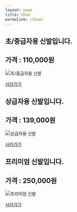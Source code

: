 ```yaml
---
layout: page
title: Shoe
permalink: /Shoe/
---
```


초/중급자용 신발입니다.
--------------------

## 가격 : 110,000원

![초/중급자용 신발](http://www.badmintonmarket.co.kr/data/shopimages/product/049001040000000012.jpg)

[사러가기](http://www.badmintonmarket.co.kr/front/productdetail.php?productcode=049001040000000012&code=049003002000&sort=)


상급자용 신발입니다.
--------------------

## 가격 : 139,000원

![상급자용 신발](http://www.badmintonmarket.co.kr/data/shopimages/product/049001012000000024.jpg)

[사러가기](http://www.badmintonmarket.co.kr/front/productdetail.php?productcode=049001012000000024&code=049003003000&sort=)


프리미엄 신발입니다.
--------------------

## 가격 : 250,000원

![프리미엄 신발](http://www.badmintonmarket.co.kr/data/shopimages/product/049001004001000112.jpg)

[사러가기](http://www.badmintonmarket.co.kr/front/productdetail.php?productcode=049001004001000112&code=049003005000&sort=)
